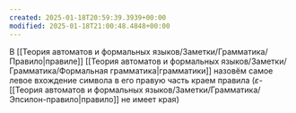 ```yaml
---
created: 2025-01-18T20:59:39.3939+00:00
modified: 2025-01-18T21:00:48.4848+00:00
---
```

В [[Теория автоматов и формальных языков/Заметки/Грамматика/Правило|правиле]] [[Теория автоматов и формальных языков/Заметки/Грамматика/Формальная грамматика|грамматики]] назовём самое левое вхождение символа в его правую часть краем правила ($\varepsilon$-[[Теория автоматов и формальных языков/Заметки/Грамматика/Эпсилон-правило|правило]] не имеет края)